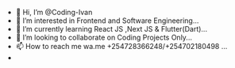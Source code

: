 - 👋 Hi, I’m @Coding-Ivan
- 👀 I’m interested in Frontend and Software Engineering...
- 🌱 I’m currently learning React JS ,Next JS & Flutter(Dart)...
- 💞️ I’m looking to collaborate on Coding Projects Only...
- 📫 How to reach me  wa.me +254728366248/+254702180498 ...
- 

<!---
Coding-Ivan/Coding-Ivan is a ✨ special ✨ repository because its `README.md` (this file) appears on your GitHub profile.
You can click the Preview link to take a look at your changes.
--->
